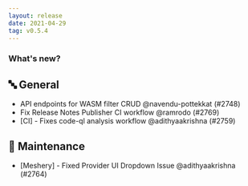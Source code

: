 ```yaml
---
layout: release
date: 2021-04-29
tag: v0.5.4
---
```


### What's new?

## 🔤 General

  - API endpoints for WASM filter CRUD @navendu-pottekkat (#2748)
  - Fix Release Notes Publisher CI workflow @ramrodo (#2769)
  - [CI] - Fixes code-ql analysis workflow @adithyaakrishna (#2759)

## 🧰 Maintenance

  - [Meshery] - Fixed Provider UI Dropdown Issue @adithyaakrishna (#2764)